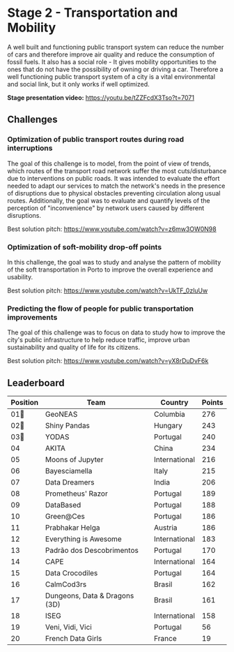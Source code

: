 # Stage 2 - Transportation and Mobility
A well built and functioning public transport system can reduce the number of cars and therefore improve air quality and reduce the consumption of fossil fuels. It also has a social role - It gives mobility opportunities to the ones that do not have the possibility of owning or driving a car. Therefore a well functioning public transport system of a city is a vital environmental and social link, but it only works if well optimized.

**Stage presentation video:**
https://youtu.be/tZZFcdX3Tso?t=7071

## Challenges

### Optimization of public transport routes during road interruptions
The goal of this challenge is to model, from the point of view of trends, which routes of the transport road network suffer the most cuts/disturbance due to interventions on public roads. It was intended to evaluate the effort needed to adapt our services to match the network's needs in the presence of disruptions due to physical obstacles preventing circulation along usual routes. Additionally, the goal was to evaluate and quantify levels of the perception of "inconvenience" by network users caused by different disruptions.

Best solution pitch: https://www.youtube.com/watch?v=z6mw3OW0N98

### Optimization of soft-mobility drop-off points
In this challenge, the goal was to study and analyse the pattern of mobility of the soft transportation in Porto to improve the overall experience and usability.

Best solution pitch: https://www.youtube.com/watch?v=UkTF_0zluUw

### Predicting the flow of people for public transportation improvements
The goal of this challenge was to focus on data to study how to improve the city's public infrastructure to help reduce traffic, improve urban sustainability and quality of life for its citizens.

Best solution pitch: https://www.youtube.com/watch?v=yX8rDuDvF6k

## Leaderboard

|Position|Team                          |Country       |Points|
|--------|------------------------------|--------------|------|
|01🥇    |GeoNEAS                       |Columbia      |276   |
|02🥈    |Shiny Pandas                  |Hungary       |243   |
|03🥉    |YODAS                         |Portugal      |240   |
|04      |AKITA                         |China         |234   |
|05      |Moons of Jupyter              |International |216   |
|06      |Bayesciamella                 |Italy         |215   |
|07      |Data Dreamers                 |India         |206   |
|08      |Prometheus' Razor             |Portugal      |189   |
|09      |DataBased                     |Portugal      |188   |
|10      |Green@Ces                     |Portugal      |186   |
|11      |Prabhakar Helga               |Austria       |186   |
|12      |Everything is Awesome         |International |183   |
|13      |Padrão dos Descobrimentos     |Portugal      |170   |
|14      |CAPE                          |International |164   |
|15      |Data Crocodiles               |Portugal      |164   |
|16      |CalmCod3rs                    |Brasil        |162   |
|17      |Dungeons, Data & Dragons (3D) |Brasil        |161   |
|18      |ISEG                          |International |158   |
|19      |Veni, Vidi, Vici              |Portugal      |56    |
|20      |French Data Girls             |France        |19    |
